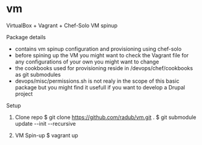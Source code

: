 vm
==

VirtualBox + Vagrant + Chef-Solo VM spinup

Package details

- contains vm spinup configuration and provisioning using chef-solo
- before spining up the VM you might want to check the Vagrant file for any configurations of your own you might want to change
- the cookbooks used for provisioning reside in /devops/chef/cookbooks as git submodules
- devops/misc/permissions.sh is not realy in the scope of this basic package but you might find it usefull if you want to develop a Drupal project

Setup

1. Clone repo
  $ git clone https://github.com/radub/vm.git .
  $ git submodule update --init --recursive

2. VM Spin-up
  $ vagrant up
